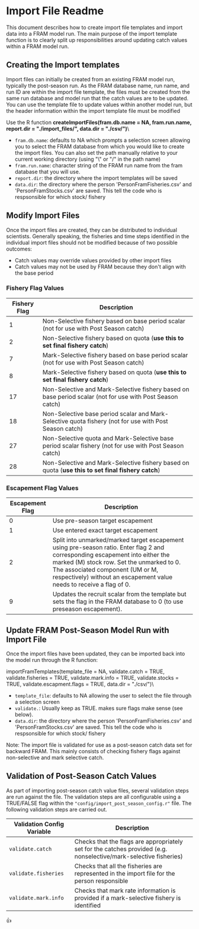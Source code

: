# Import File Readme

This document describes how to create import file templates and import data into a FRAM model run.  The main purpose of the import template function is to clearly split up responsibilities around updating catch values within a FRAM model run.

## Creating the Import templates

Import files can initially be created from an existing FRAM model run, typically the post-season run.  As the FRAM database name, run name, and run ID are within the import file template, the files must be created from the same run database and model run that the catch values are to be updated.  You can use the template file to update values within another model run, but the header information within the import template file must be modified

Use the R function **createImportFiles(fram.db.name = NA, fram.run.name, report.dir = "./import_files/",  data.dir = "./csv/")**\
* `fram.db.name`: defaults to NA which prompts a selection screen allowing you to select the FRAM database from which you would like to create the import files.  You can also set the path manually relative to your current working directory (using "\\" or "/" in the path name) 
* `fram.run.name`: character string of the FRAM run name from the fram database that you will use.  
* `report.dir`: the directory where the import templates will be saved
* `data.dir`: the directory where the person 'PersonFramFisheries.csv' and 'PersonFramStocks.csv' are saved.  This tell the code who is respsonsible for which stock/ fishery

## Modify Import Files

Once the import files are created, they can be distributed to individual scientists.  Generally speaking, the fisheries and time steps identified in the individual import files should not be modified because of two possible outcomes:

* Catch values may override values provided by other import files
* Catch values may not be used by FRAM because they don't align with the base period


### Fishery Flag Values

Fishery Flag | Description 
------------ | -------------
 1 | Non-Selective fishery based on base period scalar (not for use with Post Season catch) 
 2 | Non-Selective fishery based on quota (**use this to set final fishery catch**) 
 7 | Mark-Selective fishery based on base period scalar (not for use with Post Season catch) 
 8 | Mark-Selective fishery based on quota (**use this to set final fishery catch**) 
 17 | Non-Selective and Mark-Selective fishery based on base period scalar (not for use with Post Season catch) 
 18 | Non-Selective base period scalar and Mark-Selective quota fishery (not for use with Post Season catch) 
 27 | Non-Selective quota and Mark-Selective base period scalar fishery (not for use with Post Season catch) 
 28 | Non-Selective and Mark-Selective fishery based on quota (**use this to set final fishery catch**) 

### Escapement Flag Values
Escapement Flag | Description
--------------- | -------------
0 | Use pre-season target escapement
1 | Use entered exact target escapement
2 | Split into unmarked/marked target escapement using pre-season ratio. Enter flag 2 and corresponding escapement into either the marked (M) stock row.  Set the unmarked to 0. The associated component (UM or M, respectively) without an escapement value needs to receive a flag of 0.
9 | Updates the recruit scalar from the template but sets the flag in the FRAM database to 0 (to use preseason escapement).


## Update FRAM Post-Season Model Run with Import File

Once the import files have been updated, they can be imported back into the model run through the R function:

importFramTemplates(template_file = NA, validate.catch = TRUE, validate.fisheries = TRUE, validate.mark.info = TRUE, validate.stocks = TRUE, validate.escapment.flags = TRUE, data.dir = "./csv/")\

* `template_file`: defaults to NA allowing the user to select the file through a selection screen
* `validate.`: Usually keep as TRUE.  makes sure flags make sense (see below).
* `data.dir`: the directory where the person 'PersonFramFisheries.csv' and 'PersonFramStocks.csv' are saved.  This tell the code who is respsonsible for which stock/ fishery

Note: The import file is validated for use as a post-season catch data set for backward FRAM.  This mainly consists of checking fishery flags against non-selective and mark selective catch.

## Validation of Post-Season Catch Values

As part of importing post-season catch value files, several validation steps are run against the file.  The validation steps are all configurable using a TRUE/FALSE flag within the `"config/import_post_season_config.r"` file.  The following validation steps are carried out.

Validation Config Variable | Description 
------------ | -------------
 `validate.catch` | Checks that the flags are appropriately set for the catches provided (e.g. nonselective/mark-selective fisheries)
 `validate.fisheries` | Checks that all the fisheries are represented in the import file for the person responsible
 `validate.mark.info` |  Checks that mark rate information is provided if a mark-selective fishery is identified

:+1:
